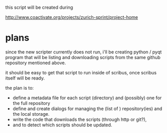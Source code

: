 this script will be created during

http://www.coactivate.org/projects/zurich-sprint/project-home

# plans


since the new scripter currently does not run, i'll be creating python / pyqt program that will be listing and downloading scripts from the same github repository mentioned above.

it should be easy to get that script to run inside of scribus, once scribus itself will be ready.

the plan is to:

- define a metadata file for each script (directory) and (possibly) one for the full repository
- define and create dialogs for managing the (list of ) repository(ies) and the local storage.
- write the code that downloads the scripts (through http or git?),
- and to detect which scripts should be updated.